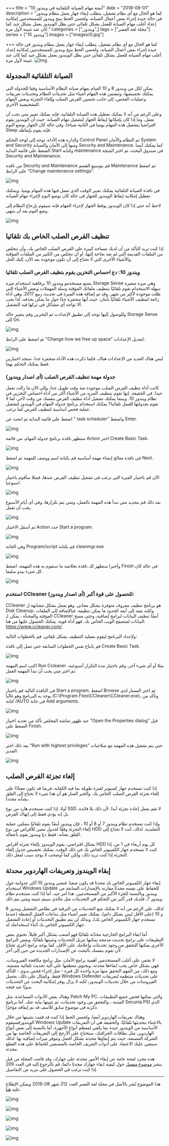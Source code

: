 +++
title = "أتمتة مهام الصيانة التلقائية فى ويندوز 10"
date = "2018-08-01"
description = "كما هو الحال مع أى نظام تشغيل، يتطلب إبقاء جهاز يعمل بنظام ويندوز فى حالة جيدة إجراء بعض أعمال الصيانة، ولحسن الحظ يتيح ويندوز للمستخدمين إمكانية إعداد أغلب مهام الصيانة للعمل بشكل تلقائي حتي يظل الويندوز يعمل بشكل جيد كما كان عند تثبيته لأول مرة."
categories = [",ويندوز",]
tags = ["مجلة لغة العصر"]
series = ["ويندوز 10"]
images = ["images/0.jpg"]

+++
كما هو الحال مع أى نظام تشغيل، يتطلب إبقاء جهاز يعمل بنظام ويندوز فى حالة جيدة إجراء بعض أعمال الصيانة، ولحسن الحظ يتيح ويندوز للمستخدمين إمكانية إعداد أغلب مهام الصيانة للعمل بشكل تلقائي حتي يظل الويندوز يعمل بشكل جيد كما كان عند تثبيته لأول مرة.
![img](images/0.jpg)

## الصيانة التلقائية المجدولة

يمكن لكل من ويندوز 8 و 10 القيام بمهام صيانة النظام الأساسية وفقا للجدولة التي يمكنك تخصيصها، وتتضمن هذه المهام أشياء مثل تحديثات النظام وتحديثات تعريفات وعمليات الفحص، إلى جانب تحسين القرص الصلب وإلغاء التجزئة وبعض المهام التشخيصية الأخري.

وعلى الرغم من أنه لا يمكنك تعطيل هذه الصيانة التلقائية، فإنه يمكنك تغيير متي يجب أن تعمل، وما إذا كان بإمكانها إيقاظ الجهاز لتشغيل مهام الصيانة. حيث أن الويندوز يقوم افتراضيا بتشغيل هذه المهام يوميا فى الثانية صباحا، وفى حالة كان الجهاز بوضع النوم Sleep فإنه يقوم بإيقاظه.

ولإدارة هذه الأداة، توجه إلى لوحة التحكم Control Panel ثم النظام والأمان System and Security ومنها إلى الأمان والصيانة Security and Maintenance. كما يمكنك أيضا الضغط على قائمة البداية Start وكتابة maintenance فى صندوق البحث، ثم اختر النتيجة Security and Maintenance.

من نافذة Security and Maintenance قم بتوسيع القسم Maintenance ثم اضغط على الرابط "Change maintenance settings”.

![img](images/1.png)

في نافذة الصيانة التلقائية يمكنك تغيير الوقت الذي تعمل فيها هذه المهام يوميا، ويمكنك تعطيل إمكانية إيقاظ الويندوز للجهاز فى حالة كان بوضع النوم لإجراء مهام الصيانة.

لاحظ أنه حتي إذا كان الويندوز يوقظ الجهاز لإجراء المهام فإنه سيقوم بإرجاع النظام إلى وضع النوم بعد أن ينتهي.

![img](images/2.png)

## تنظيف القرص الصلب الخاص بك تلقائيا

إذا كنت تريد التأكد من أن لديك مساحة كبيرة على القرص الصلب الخاص بك، وأن تتخلص من الملفات القديمة التي لم تعد بحاجة إليها،  أو أن تتخلص من الكثير من الملفات المؤقتة والأشياء الأخرى التي لا تحتاج إلى أن تكون موجودة بعد الآن، إليك الحل.

### ويندوز 10: دع احساس التخزين يقوم بتظيف القرص الصلب تلقائيا

يتمتع مستخدمو ويندوز 10 برفاهية استخدام ميزة Storage Sense وهي ميزة صغيرة سهلة الاستخدام تقوم تلقائيًا بتنظيف ملفاتك المؤقتة وسلة المهملات وبعض الأشياء التي ظلت موجودة لأكثر من شهر. وقد تم إضافة هذه الميزة فى تحديث ربيع 2017. وهي أداة رائعة لتنظيف الأشياء تلقائيًا بأمان. حيث أنها متحفزة جدًا حول ما يمكن يحذفه، لذا يجب ألا تواجه أي مشاكل في تركها قيد التشغيل.

وللوصول إليها توجه إلي تطبيق الإعدادت ثم التخزين وقم بتغيير حالة Storage Sense إلى On.

![img](images/3.png)

ثم اضغط على الرابط "Change how we free up space” لتعديل الإعدادات.

![img](images/4.png)

ليس هناك العديد من الإعدادات هناك، فكما ذكرت هذه الأداة  متحفزة جدا، ستجد اختيارين فقط يمكنك التحكم بهما.

### جدولة مهمة تنظيف القرص الصلب (أى اصدار ويندوز)

كانت أداة تنظيف القرص الصلب موجودة منذ وقت طويل جدا، وإلى الآن ما زالت تعمل جيدا. في الحقيقة، إنها تقوم بتنظيف المزيد من الأشياء أكثر من أداة احساس التخزين في نظام ويندوز 10.
وبينما يمكنك تشغيل أداة تنظيف القرص بنفسك من وقت لآخر، لما لا تقوم بجدولتها للعمل تلقائيا؟
يمكنك استخدام برنامج جدولة المهام في الويندوز لتشغيل عملية فحص أساسية لتنظيف القرص كما ترغب.

اضغط على قائمة البداية ثم ابحث عن " task scheduler” واضغط Enter.

![img](images/c1.png)

ستظهر نافذة برنامج جدولة المهام، من قائمة Action اختر Create Basic Task.

![img](images/c2.png)

فى نافذة معالج إنشاء مهمة أساسية قم بكتابة اسم ووصف للمهمة ثم اضغط Next.

![img](images/c3.png)

الآن قم باختيار الفترة التي ترغب فى تشغيل تنظيف القرص عندها، فمثلا سأقوم باختيار اسبوعيا.

![img](images/c4.png)

بعد ذلك قم بتحديد متي تبدأ هذه المهمة بالعمل، ومتي يتم تكرارها، وفى أى أيام الأسبوع يجب أن تعمل.

![img](images/c5.png)

ثم أسفل الاختيار Action حدد Start a program.

![img](images/c6.png)

وفى الخانة Program/script قم بكتابة cleanmgr.exe

![img](images/c7.png)

وأخيرا ستظهر لك نافذة بخلاصة ما ستقوم به هذه المهمة، اضغط Finish فى حالة كان كل شيء يبدو سليما.

![img](images/c8.png)

### استخدم CCleaner للحصول على قوة أكبر (أى اصدار ويندوز):

CCleaner هو برنامج تنظيف معروف متوفرة بشكل مجاني. وهو يعمل بشكل مشابهة ل Disk Cleanup، ولكنه يمتد إلى أبعد الحدود ما يمكن تنظيفه. فبالإضافة إلى الملفات المؤقتة والمخبأة ، يمكن لـ CCleaner أيضًا تنظيف البيانات لبرامج إضافية، وحتى مسح البيانات لمتصفح الويب الخاص بك. فهو أداة قوية، يمكنك الحصول عليها من هنا.
https://www.ccleaner.com/

ولإعداد البرنامج ليقوم بعملية التنظيف بشكل تلقائي، قم بالخطوات التالية:

قم باتباع نفس الخطوات السابقة حتي تصل إلى نافذة Create Basic Task.

![img](images/a1.png)

اكتب اسم المهمة Run Ccleaner مثلا أو أى شيء آخر، وقم باختيار مدة التكرار أسبوعية، ثم اختر متي يجب أن تبدأ المهمة العمل.

![img](images/a2.png)

فى النافذة التالية قم باختيار Start a program، اضغط Browse ثم اختر المسار لذي يوجد به البرنامج وهو غالبا (C:\Program Files\CCleaner\CCleaner.exe)، وتأكد من كتابة /AUTO فى خانة Add arguments.

![img](images/a3.png)

عند ظهور شاشة المخلص تأكد من تحديد اختيار "Open the Properties dialog” قبل الضغط على Finish.

![img](images/a4.png)

بعد ذلك اختر “Run with highest privileges” حتي يتم تشغيل هذه المهمة مع صلاحيات المدير.

![img](images/a5.png)

## إلغاء تجزئة القرص الصلب

إذا كنت تستخدم جهاز كمبيوتر لفترة طويلة بما فيه الكفاية، فربما قد تكون معتادًا على إلغاء تجزئة القرص الصلب الخاص بك. والخبر السار هو أن هذا شيء لا تحتاج إلى القلق بشأنه مجددا.

أولا، إذا كنت تستخدم هارد من نوع SSD لا تقم بعمل إعادة تجزئة أبدا، لأن ذلك بلا فائدة، بل إنه يؤدي فقط إلى إنهاك القرص.

وإذا كنت تستخدم نظام ويندوز 7 أو 8 أو 10 ، فإن ويندوز أيضًا يقوم تلقائيًا بتمكين عملية إلغاء التجزئة وفقًا لجدول معين للأقراص من نوع HDD التقليدية. لذلك، أنت لا تحتاج إلى القلق بشأنه. فقط دع ويندوز يقوم بأعماله.

بشكل افتراضي، يقوم الويندوز بإلغاء تجزئة أقراص HDD كل يوم أربعاء في 1 ص، إذا كنت لا تستخدم جهاز الكمبيوتر الخاص بك في ذلك الوقت. يمكنك تخصيص جدول إلغاء التجزئة إذا كنت تريد ذلك، ولكن كما أوضحت لا يوجد سبب لفعل ذلك.

## إبقاء الويندوز وتعريفات الهاردوير محدثة

إبقاء جهاز الكمبيوتر الخاص بك محدثا قد يكون صعبا. فيعتبر ويندوز 10 أكثر عدوانية حول استخدام Windows Update للحفاظ على نفسه محدثًا مقارنة بالإصدارات السابقة من ويندوز وبالنسبة للجزء الأكبر من المستخدمين، هذا أمر جيد.
أما إذا كنت تستخدم نظام ويندوز 7، فلديك قدر أكبر من التحكم في التحديثات مثل مالذي سيتم تثبيته ومتي يتم ذلك.

لذلك، على الرغم من أنه لا يمكنك منع التحديثات من الترقية في نظامي التشغيل ويندوز 8 و 10 (على الأقل ليس بشكل دائم)، يمكنك تغيير أشياء مثل ساعات العمل النشطة (عندما تستخدم جهاز الكمبيوتر الخاص بك)، وبذلك لن يتم تطبيق التحديثات أو إعادة التشغيل جهاز الكمبيوتر الخاص بك أثناء استخدامك له.


أما ابقاء البرامج الخارجية محدّثة تلقائيًا فهو أصعب بشكل أكبر قليلاً. تحتوي بعض التطبيقات على برامج تحديث مدمجة يمكنها تنزيل التحديثات وتثبيتها تلقائيًا، وبعض البرامج الأخري يمكنها التحقق من وجود تحديثات وإعلامك على الأقل، كما يوجد برامج أخري تحتاج لأن تقوم بنفسك بالبحث عن الإصدارات الجديدة من حين إلى آخر.

لا يخفي على أغلب المستخدمين أهمية برامج الأمان، مثل برامج مكافحة الفيروسات، فهي بشكل خاص يجب ابقاءها محدثه. ويحتوي معظمها على ألية تحديث تلقائية مضمنة. ومع ذلك، من المهم التحقق منها مرة واحدة كل فترة - مثل إجراء فحص يدوي - للتأكد فقط. وكمثال على ذلك، يحصل Windows Defender على تحديثات منتظمة لتعريفات الفيروسات من خلال تحديثات الويندوز، لكنه لا يزال يوفر إمكانية البحث عن التحديثات يدويًا عند فتحه.

وهناك بعض الأدوات المساعدة، مثل Patch My PC، والتي يمكنها فحص جميع التطبيقات المثبتة ، والتحقق من وجود تحديثات، ثم تثبيتها نيابة عنك. أما برنامج Secunia PSI الذي ذكرته فى موضوع سابق للأسف قد تم إيقافه مؤخرًا.

وهناك تعريفات الهاردوير أيضا، ولحسن الحظ إذا كنت قد قمت بتثبيتها من خلال الويندوزفسيقوم Windows Update بالاعتناء بتحديثها تلقائيًا. والحقيقة هي أن التعريفات الأساسية من الويندوز جيدة بما يكفي لمعظم أنواع الأجهزة. أما بالنسبة إلى بعض أنواع الهاردوير، مثل بطاقات الجرافيك، ستحتاج على الأرجح إلى التعريفات الخاصة بها من الشركة المصنعة، حيث يتم إبقاؤها محدثة بشكل أفضل وتتوفر ميزات إضافية بها. لذلك سيتعين عليك الاعتماد على أدوات التعريف الخاصة بالمصنعين للحفاظ علي هذه القطع محدثة.

هذه مجرد لمحة عامة عن إبقاء الأمور محدثة على جهازك، وقد قامت المجلة من قبل بنشر [موضوع مفصل](/ar/posts/how-to-keep-your-pc-up-to-date/) حول كيفية ابقاء جهازك محدثا دائما، قم بالرجوع إليه فى العدد 209 إذا كنت ترغب فى الحصول على مزيد من التفاصيل.

---

هذا الموضوع نُشر باﻷصل في مجلة لغة العصر العدد 212 شهر 08-2018 ويمكن الإطلاع عليه [هنا](https://drive.google.com/file/d/1sd3_v4BcX3LS86oOPUQWxN4MkhDXw9Nh/view?usp=sharing).

![img](images/212-1.png)

![img](images/212-2.png)

![img](images/212-3.png)

![img](images/212-4.png)

![img](images/212-5.png)

